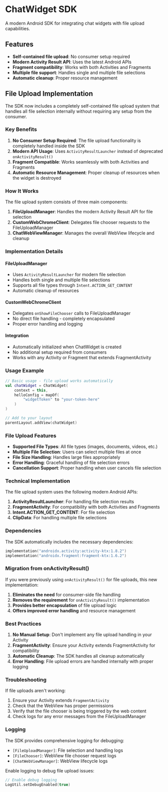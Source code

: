 # ChatWidget SDK

A modern Android SDK for integrating chat widgets with file upload capabilities.

## Features

- **Self-contained file upload**: No consumer setup required
- **Modern Activity Result API**: Uses the latest Android APIs
- **Fragment compatibility**: Works with both Activities and Fragments
- **Multiple file support**: Handles single and multiple file selections
- **Automatic cleanup**: Proper resource management

## File Upload Implementation

The SDK now includes a completely self-contained file upload system that handles all file selection internally without requiring any setup from the consumer.

### Key Benefits

1. **No Consumer Setup Required**: The file upload functionality is completely handled inside the SDK
2. **Modern API Usage**: Uses `ActivityResultLauncher` instead of deprecated `onActivityResult()`
3. **Fragment Compatible**: Works seamlessly with both Activities and Fragments
4. **Automatic Resource Management**: Proper cleanup of resources when the widget is destroyed

### How It Works

The file upload system consists of three main components:

1. **FileUploadManager**: Handles the modern Activity Result API for file selection
2. **CustomWebChromeClient**: Delegates file chooser requests to the FileUploadManager
3. **ChatWebViewManager**: Manages the overall WebView lifecycle and cleanup

### Implementation Details

#### FileUploadManager
- Uses `ActivityResultLauncher` for modern file selection
- Handles both single and multiple file selections
- Supports all file types through `Intent.ACTION_GET_CONTENT`
- Automatic cleanup of resources

#### CustomWebChromeClient
- Delegates `onShowFileChooser` calls to FileUploadManager
- No direct file handling - completely encapsulated
- Proper error handling and logging

#### Integration
- Automatically initialized when ChatWidget is created
- No additional setup required from consumers
- Works with any Activity or Fragment that extends FragmentActivity

### Usage Example

```kotlin
// Basic usage - file upload works automatically
val chatWidget = ChatWidget(
    context = this,
    helloConfig = mapOf(
        "widgetToken" to "your-token-here"
    )
)

// Add to your layout
parentLayout.addView(chatWidget)
```

### File Upload Features

- **Supported File Types**: All file types (images, documents, videos, etc.)
- **Multiple File Selection**: Users can select multiple files at once
- **File Size Handling**: Handles large files appropriately
- **Error Handling**: Graceful handling of file selection errors
- **Cancellation Support**: Proper handling when user cancels file selection

### Technical Implementation

The file upload system uses the following modern Android APIs:

1. **ActivityResultLauncher**: For handling file selection results
2. **FragmentActivity**: For compatibility with both Activities and Fragments
3. **Intent.ACTION_GET_CONTENT**: For file selection
4. **ClipData**: For handling multiple file selections

### Dependencies

The SDK automatically includes the necessary dependencies:

```kotlin
implementation("androidx.activity:activity-ktx:1.8.2")
implementation("androidx.fragment:fragment-ktx:1.6.2")
```

### Migration from onActivityResult()

If you were previously using `onActivityResult()` for file uploads, this new implementation:

1. **Eliminates the need** for consumer-side file handling
2. **Removes the requirement** for `onActivityResult()` implementation
3. **Provides better encapsulation** of file upload logic
4. **Offers improved error handling** and resource management

### Best Practices

1. **No Manual Setup**: Don't implement any file upload handling in your Activity
2. **FragmentActivity**: Ensure your Activity extends FragmentActivity for compatibility
3. **Automatic Cleanup**: The SDK handles all cleanup automatically
4. **Error Handling**: File upload errors are handled internally with proper logging

### Troubleshooting

If file uploads aren't working:

1. Ensure your Activity extends `FragmentActivity`
2. Check that the WebView has proper permissions
3. Verify that the file chooser is being triggered by the web content
4. Check logs for any error messages from the FileUploadManager

### Logging

The SDK provides comprehensive logging for debugging:

- `[FileUploadManager]`: File selection and handling logs
- `[FileChooser]`: WebView file chooser request logs
- `[ChatWebViewManager]`: WebView lifecycle logs

Enable logging to debug file upload issues:

```kotlin
// Enable debug logging
LogUtil.setDebugEnabled(true)
``` 